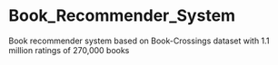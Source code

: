 # Book_Recommender_System
Book recommender system based on Book-Crossings dataset with 1.1 million ratings of 270,000 books
